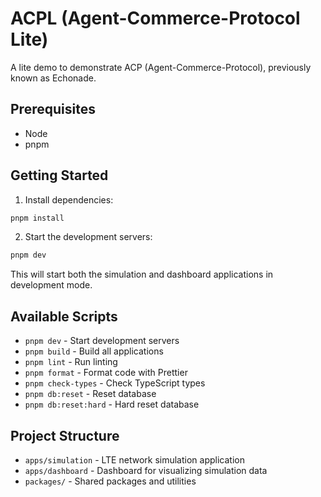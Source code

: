 # ACPL (Agent-Commerce-Protocol Lite)

A lite demo to demonstrate ACP (Agent-Commerce-Protocol), previously known as Echonade.

## Prerequisites

- Node
- pnpm

## Getting Started

1. Install dependencies:

```bash
pnpm install
```

2. Start the development servers:

```bash
pnpm dev
```

This will start both the simulation and dashboard applications in development mode.

## Available Scripts

- `pnpm dev` - Start development servers
- `pnpm build` - Build all applications
- `pnpm lint` - Run linting
- `pnpm format` - Format code with Prettier
- `pnpm check-types` - Check TypeScript types
- `pnpm db:reset` - Reset database
- `pnpm db:reset:hard` - Hard reset database

## Project Structure

- `apps/simulation` - LTE network simulation application
- `apps/dashboard` - Dashboard for visualizing simulation data
- `packages/` - Shared packages and utilities
